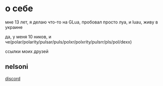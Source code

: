# о себе

мне 13 лет, я делаю что-то на GLua, пробовал просто луа, и luau, живу в украине

да, у меня 10 ников, и че(polar/polarity/pulsar/puls/polxr/polxrity/pulsrr/pls/pol/dexx)


ссылки моих друзей

## nelsoni

[discord](https://discord.com/users/802521064059305984)
